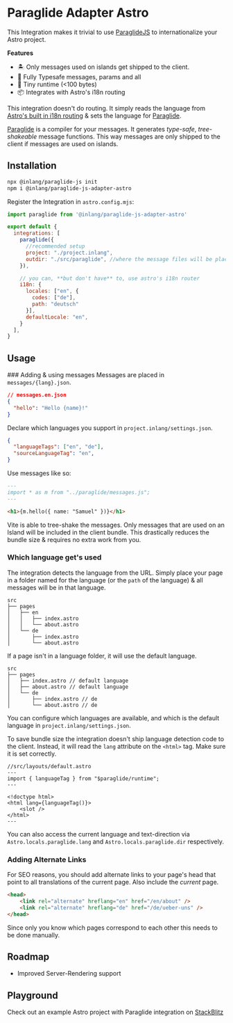 # Paraglide Adapter Astro

This Integration makes it trivial to use [ParaglideJS](https://inlang.com/m/gerre34r/library-inlang-paraglideJs) to internationalize your Astro project.

**Features**

- 🏝️ Only messages used on islands get shipped to the client.
- 🛟 Fully Typesafe messages, params and all
- 🤏 Tiny runtime (<100 bytes)
- 📦 Integrates with Astro's i18n routing

This integration doesn't do routing. It simply reads the language from [Astro's built in i18n routing](https://docs.astro.build/en/guides/internationalization/) & sets the language for [Paraglide](https://inlang.com/m/gerre34r/library-inlang-paraglideJs).

[Paraglide](https://inlang.com/m/gerre34r/library-inlang-paraglideJs) is a compiler for your messages. It generates _type-safe_, _tree-shakeable_ message functions. This way messages are only shipped to the client if messages are used on islands. 

## Installation

```bash
npx @inlang/paraglide-js init
npm i @inlang/paraglide-js-adapter-astro
```

Register the Integration in `astro.config.mjs`:

```js
import paraglide from '@inlang/paraglide-js-adapter-astro'

export default {
  integrations: [
    paraglide({
      //recommended setup
      project: "./project.inlang", 
      outdir: "./src/paraglide", //where the message files will be placed
    }),

    // you can, **but don't have** to, use astro's i18n router
    i18n: {
      locales: ["en", {
        codes: ["de"],
        path: "deutsch"
      }],
      defaultLocale: "en",
    }
  ],
}
```

## Usage

### Adding & using messages
Messages are placed in `messages/{lang}.json`. 

```json
// messages.en.json
{
  "hello": "Hello {name}!"
}
```

Declare which languages you support in `project.inlang/settings.json`.

```json
{
  "languageTags": ["en", "de"],
  "sourceLanguageTag": "en",
}
```

Use messages like so:

```markdown
---
import * as m from "../paraglide/messages.js";
---

<h1>{m.hello({ name: "Samuel" })}</h1>
```

Vite is able to tree-shake the messages. Only messages that are used on an Island will be included in the client bundle. This drastically reduces the bundle size & requires no extra work from you.

### Which language get's used

The integration detects the language from the URL. Simply place your page in a folder named for the language (or the `path` of the language) & all messages will be in that language.

```filesystem
src
├── pages
│   ├── en
│   │   ├── index.astro
│   │   └── about.astro
│   └── de
│       ├── index.astro
│       └── about.astro
```

If a page isn't in a language folder, it will use the default language.

```filesystem
src
├── pages
│   ├── index.astro // default language
│   ├── about.astro // default language
│   └── de
│       ├── index.astro // de
│       └── about.astro // de
```

You can configure which languages are available, and which is the default language in `project.inlang/settings.json`. 

To save bundle size the integration doesn't ship language detection code to the client. Instead, it will read the `lang` attribute on the `<html>` tag. Make sure it is set correctly.

```astro
//src/layouts/default.astro
---
import { languageTag } from "$paraglide/runtime";
---

<!doctype html>
<html lang={languageTag()}>
    <slot />
</html>
---
```

You can also access the current language and text-direction via `Astro.locals.paraglide.lang` and `Astro.locals.paraglide.dir` respectively.

### Adding Alternate Links

For SEO reasons, you should add alternate links to your page's head that point to all translations of the current page. Also include the _current_ page. 

```html
<head>
    <link rel="alternate" hreflang="en" href="/en/about" />
    <link rel="alternate" hreflang="de" href="/de/ueber-uns" />
</head>
```

Since only you know which pages correspond to each other this needs to be done manually.

## Roadmap
- Improved Server-Rendering support

## Playground

Check out an example Astro project with Paraglide integration on [StackBlitz](https://stackblitz.com/~/github.com/LorisSigrist/paraglide-astro-example)